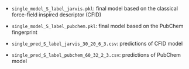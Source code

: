 
* `single_model_S_label_jarvis.pkl`: final model based on the classical force-field inspired descriptor (CFID)

* `single_model_S_label_pubchem.pkl`: final model based on the PubChem fingerprint

* `single_pred_S_label_jarvis_30_20_6_3.csv`: predictions of CFID model

* `single_pred_S_label_pubchem_60_32_2_3.csv`: predictions of PubChem model
